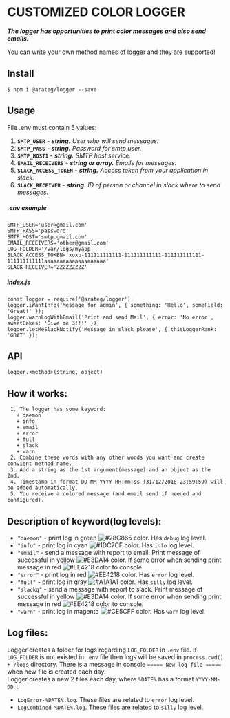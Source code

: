 CUSTOMIZED COLOR LOGGER
===
***The logger has opportunities to print color messages and also send emails.***

You can write your own method names of logger and they are supported!  
## Install 
```light block 
$ npm i @arateg/logger --save
```

## Usage
File .env must contain 5 values: 
  1. **`SMTP_USER`** - ***string.*** *User who will send messages.*
  2. **`SMTP_PASS`** - ***string.*** *Password for smtp user.*
  3. **`SMTP_HOST1`** - ***string.*** *SMTP host service.*
  4. **`EMAIL_RECEIVERS`** - ***string or array.*** *Emails for messages.*
  5. **`SLACK_ACCESS_TOKEN`** - ***string.*** *Access token from your application in slack.*
  6. **`SLACK_RECEIVER`** - ***string.*** *ID of person or channel in slack where to send messages.*


##### ***.env*** example
```light block 
SMTP_USER='user@gmail.com'
SMTP_PASS='password'
SMTP_HOST='smtp.gmail.com'
EMAIL_RECEIVERS='other@gmail.com'
LOG_FOLDER='/var/logs/myapp'
SLACK_ACCESS_TOKEN='xoxp-111111111111-111111111111-111111111111-111111111111aaaaaaaaaaaaaaaaaaaa'
SLACK_RECEIVER='ZZZZZZZZZ'
```
##### ***index.js***
```light block 
const logger = require('@arateg/logger');
logger.iWantInfo('Message for admin', { something: 'Hello', someField: 'Great!' });
logger.warnLogWithEmail('Print and send Mail', { error: 'No error', sweetCakes: 'Give me 3!!!' });
logger.letMeSlackNotify('Message in slack please', { thisLoggerRank: 'GOAT' });
```

## API 
```light block 
logger.<method>(string, object)
```
## How it works:
```light block 
 1. The logger has some keyword:
   + daemon
   + info
   + email
   + error
   + full
   + slack
   + warn
 2. Combine these words with any other words you want and create convient method name.
 3. Add a string as the 1st argument(message) and an object as the 2nd.
 4. Timestamp in format DD-MM-YYYY HH:mm:ss (31/12/2018 23:59:59) will be added automatically.
 5. You receive a colored message (and email send if needed and configured).
```

## Description of keyword(log levels):
+ `"daemon"` - print log in green ![#28C865](https://placehold.it/10/28C865/000000?text=+) color. Has `debug` log level.
+ `"info"` - print log in cyan ![#1DC7CF](https://placehold.it/10/1DC7CF/000000?text=+) color. Has `info` log level.
+ `"email"` - send a message with report to email. Print message of successful in yellow ![#E3DA14](https://placehold.it/10/E3DA14/000000?text=+) color. If some error when sending print message in red ![#EE4218](https://placehold.it/10/EE4218/000000?text=+) color to console.
+ `"error"` - print log in red ![#EE4218](https://placehold.it/10/EE4218/000000?text=+) color. Has `error` log level.
+ `"full"` - print log in gray ![#A1A1A1](https://placehold.it/10/A1A1A1/000000?text=+) color. Has `silly` log level.
+ `"slackq"` - send a message with report to slack. Print message of successful in yellow ![#E3DA14](https://placehold.it/10/E3DA14/000000?text=+) color. If some error when sending print message in red ![#EE4218](https://placehold.it/10/EE4218/000000?text=+) color to console.
+ `"warn"` - print log in magenta  ![#CE5CFF](https://placehold.it/10/CE5CFF/000000?text=+) color. Has `warn` log level.
  
## Log files:
Logger creates a folder for logs regarding `LOG_FOLDER` in `.env` file.
If `LOG_FOLDER` is not existed in `.env` file then logs will be saved in `process.cwd() + /logs` directory.
There is a message in console `===== New log file =====` when new file is created each day.  
Logger creates a new 2 files each day, where `%DATE%` has a format `YYYY-MM-DD`. :
+ `LogError-%DATE%.log`. These files are related to `error` log level.
+ `LogCombined-%DATE%.log`. These files are related to `silly` log level.
